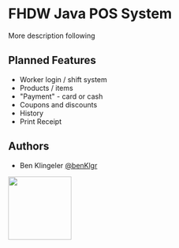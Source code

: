 # FHDW Java POS System

More description following

## Planned Features

- Worker login / shift system
- Products / items
- "Payment" - card or cash
- Coupons and discounts
- History
- Print Receipt

## Authors

- Ben Klingeler [@benKlgr](https://www.github.com/benKlgr)

<a href="https://www.fhdw.de/"><img src="https://upload.wikimedia.org/wikipedia/commons/thumb/4/4e/FHDW_Logo_RGB-01.svg/1200px-FHDW_Logo_RGB-01.svg.png" width="128"></a>
